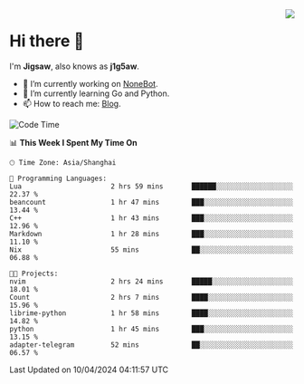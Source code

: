 <a href="#">
  <img align="right" src="https://github-readme-stats.vercel.app/api?username=j1g5awi&count_private=true&show_icons=true&title_color=80070B&text_color=B3B3B3&bg_color=212121&icon_color=80070B" />
</a>

# Hi there 👋

I'm **Jigsaw**, also knows as **j1g5aw**.

- 🔭 I’m currently working on [NoneBot](https://github.com/nonebot).
- 🌱 I’m currently learning Go and Python.
- 📫 How to reach me: [Blog](https://blog.maddestroyer.xyz/).

<!--START_SECTION:waka-->
![Code Time](http://img.shields.io/badge/Code%20Time-1%2C451%20hrs%2046%20mins-blue)

📊 **This Week I Spent My Time On** 

```text
🕑︎ Time Zone: Asia/Shanghai

💬 Programming Languages: 
Lua                      2 hrs 59 mins       ██████░░░░░░░░░░░░░░░░░░░   22.37 % 
beancount                1 hr 47 mins        ███░░░░░░░░░░░░░░░░░░░░░░   13.44 % 
C++                      1 hr 43 mins        ███░░░░░░░░░░░░░░░░░░░░░░   12.96 % 
Markdown                 1 hr 28 mins        ███░░░░░░░░░░░░░░░░░░░░░░   11.10 % 
Nix                      55 mins             ██░░░░░░░░░░░░░░░░░░░░░░░   06.88 % 

🐱‍💻 Projects: 
nvim                     2 hrs 24 mins       █████░░░░░░░░░░░░░░░░░░░░   18.01 % 
Count                    2 hrs 7 mins        ████░░░░░░░░░░░░░░░░░░░░░   15.96 % 
librime-python           1 hr 58 mins        ████░░░░░░░░░░░░░░░░░░░░░   14.82 % 
python                   1 hr 45 mins        ███░░░░░░░░░░░░░░░░░░░░░░   13.15 % 
adapter-telegram         52 mins             ██░░░░░░░░░░░░░░░░░░░░░░░   06.57 % 
```


 Last Updated on 10/04/2024 04:11:57 UTC
<!--END_SECTION:waka-->
